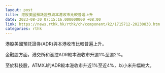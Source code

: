 ```yaml
---
layout: post
title: 港股美國預託證券與本港收市比較普遍上升
date: 2023-08-30 07:15:16.000000000 +08:00
link: https://news.rthk.hk/rthk/ch/component/k2/1715712-20230830.htm
categories: rthk
---
```


港股美國預託證券(ADR)與本港收市比較普遍上升。

金融股方面，港交所和滙控ADR較本港收市升逾1%至逾2%。

至於科技股，ATMXJ的ADR較本港收市升近1%至近4%，以小米升幅較大。
